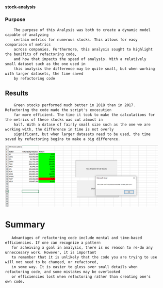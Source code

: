 #### stock-analysis

### Purpose

        The purpose of this Analysis was both to create a dynamic model capable of analyzing
        certain metrics for numerous stocks. This allows for easy comparison of metrics
        across companies. Furthermore, this analysis sought to highlight the benifits of refactoring code, 
        and how that impacts the speed of analysis. With a relatively small dataset such as the one used in 
        this analysis the difference may be quite small, but when working with larger datasets, the time saved
        by refactoring code     
       

## Results

        Green stocks performed much better in 2018 than in 2017. Refactoring the code made the script's excecution 
        far more efficient. The time it took to make the calculations for the metrics of these stocks was cut almost in
        half. With a datase of fairly small size such as the one we are working with, the difference in time is not overly
        significant, but when larger datasets need to be used, the time saved by refactoring begins to make a big difference.
        
![2017](VBA_Challenge_2017.PNG)





# Summary
       Advantages of refactoring code include mental and time-based efficiencies. If one can recognize a pattern
       for acheiving a goal in analysis, there is no reason to re-do any unneccesary work. However, it is important
       to remember that it is unlikely that the code you are trying to use will not need to be changed, or refactored,
       in some way. It is easier to gloss over small details when refactoring code, and some mistakes may be overlooked
       or efficiencies lost when refactoring rather than creating one's own code. 
 
